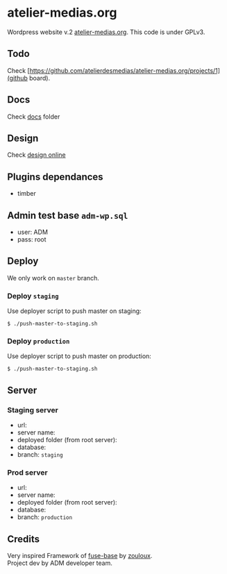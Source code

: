 
# atelier-medias.org

Wordpress website v.2 [atelier-medias.org](http://www.atelier-medias.org/).
This code is under GPLv3.

## Todo
Check [https://github.com/atelierdesmedias/atelier-medias.org/projects/1](github board).

## Docs
Check [docs](docs/) folder 

## Design
Check [design online](https://projects.invisionapp.com/share/FMGJ96E57TB#/screens/287421915_Desktop_HD_-_Home)
    
## Plugins dependances 
- timber 

## Admin test base `adm-wp.sql`
- user: ADM
- pass: root

## Deploy 
We only work on `master` branch.

### Deploy `staging`
Use deployer script to push master on staging: 

```shell
$ ./push-master-to-staging.sh
```

### Deploy `production` 
Use deployer script to push master on production: 
```shell
$ ./push-master-to-staging.sh
```
   
## Server
### Staging server

- url: []()
- server name: 
- deployed folder (from root server):
- database: 
- branch: `staging`

### Prod server 

- url: []()
- server name: 
- deployed folder (from root server): 
- database: 
- branch: `production`
                
## Credits

Very inspired Framework of [fuse-base](https://github.com/solid-js/fuse-base) by [zouloux](https://github.com/zouloux).  
Project dev by ADM developer team.
